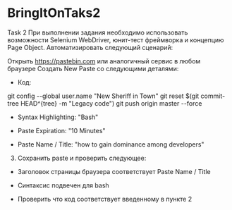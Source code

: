 # BringItOnTaks2
Task 2
При выполнении задания необходимо использовать возможности Selenium WebDriver, юнит-тест фреймворка и концепцию Page Object. Автоматизировать следующий сценарий:

Открыть https://pastebin.com  или аналогичный сервис в любом браузере
Создать New Paste со следующими деталями:
* Код:

git config --global user.name  "New Sheriff in Town"
git reset $(git commit-tree HEAD^{tree} -m "Legacy code")
git push origin master --force
* Syntax Highlighting: "Bash"

* Paste Expiration: "10 Minutes"

* Paste Name / Title: "how to gain dominance among developers"

3. Сохранить paste и проверить следующее:

* Заголовок страницы браузера соответствует Paste Name / Title

* Синтаксис подвечен для bash

* Проверить что код соответствует введенному в пункте 2
